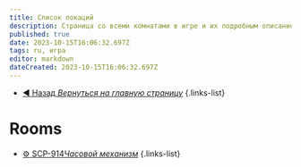 ```yaml
---
title: Список локаций
description: Страница со всеми комнатами в игре и их подробным описанием.
published: true
date: 2023-10-15T16:06:32.697Z
tags: ru, игра
editor: markdown
dateCreated: 2023-10-15T16:06:32.697Z
---
```


- [:arrow_backward: Назад *Вернуться на главную страницу*](/ru/home#одиночная-игракооператив)
{.links-list}
# Rooms
- [:gear: SCP-914*Часовой механизм*](/en/game/rooms/scp914)
{.links-list}